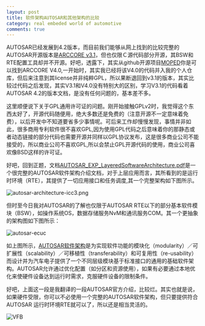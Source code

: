 ```yaml
---
layout: post
title: 软件架构AUTOSAR和其他架构的比较
category: real embeded world of automotive
comments: true
---
```


AUTOSAR已经发展到4.2版本，而目前我们能够从网上找到的比较完整的AUTOSAR开源版本是[ARCCORE v3.1](http://www.arccore.com/products/arctic-core/arctic-core-for-autosar-v31)，但也仅限Ｃ源代码部分开源，其BSW和RTE配置工具却并不开源。好吧，透露下，其实从github开源项目[MOPED](https://github.com/sics-sse/moped)你是可以找到ARCCORE V4.0,一开始时，其实我已经将该V4.0的代码并入我的个人仓库，但后来注意到其license并非纯粹GPL，所以果断退回到v3.1的版本，其实比较过代码之后发现，其实V3.1和V4.0没有特别大的区别，学习V3.1的代码看着AUTOSAR 4.2的版本文档，是没有任何问题的，基本差不多。

这里顺便说下关于GPL通用许可证的问题。刚开始接触GPLv2时，我觉得这个东西太好了，开源代码随便用，绝大多数还是免费的（注意开源不一定意味着免费），以后开发中不知道要省多少事情呢。可后来工作却慢慢发现，事情并非如此，很多商用专利软件很不喜欢GPL,因为使用GPL代码之后意味着你的那静态或者动态链接的部分代码也需要开源并同样以GPL协议发布，这是很多商业公司不能接受的，所以商业公司不喜欢GPL,所以会禁止GPL开源代码的使用，商业公司喜欢像BSD这样的许可证。

好吧，回到正题，文档[AUTOSAR\_EXP\_LayeredSoftwareArchitecture.pdf](http://www.autosar.org/fileadmin/files/releases/4-2/software-architecture/general/auxiliary/AUTOSAR_EXP_LayeredSoftwareArchitecture.pdf)是一个很完整的AUTOSAR软件架构介绍文档，对于上层应用而言，其所看到的是运行时环境（RTE），其提供了一切应用接口和任务调度,其一个完整架构如下图所示。

![autosar-architecture-icc3.png](/as/images/rewoa/autosar-architecture-icc3.png)

但时至今日我对AUTOSAR的了解也仅限于AUTOSAR RTE以下的部分基本软件模块（BSW），如操作系统OS，数据存储服务NvM和通讯服务COM。其一个更抽象的架构图如下图所示：

![autosar-ecuc](http://www.autosar.org/fileadmin/_processed_/csm_AUTOSAR_ECU_softw_arch_b_6269666540.jpg)

如上图所示，[AUTOSAR软件架构](http://www.autosar.org/about/technical-overview/)是为实现软件功能的模块化（modularity）／可扩展性（scalability）／可移植性（transferability）和可复用性（re-usability）而设计并为汽车电子提供了一个不同层级模块基于标准接口的通用的基础软件架构。AUTOSAR允许通过优化配置（如分区和资源使用），如果有必要通过本地优化来使硬件设备达到运行时需求，克服硬件设备的限制条件。

好吧，上面这一段是我翻译的一段AUTOSAR官方介绍，比较烂。其实也就是说，如果硬件受限，你可以不必使用一个完整的AUTOSAR软件架构，但只要提供符合AUTOSAR 运行时环境RTE就可以了，所以还是相当灵活的。

![VFB](http://www.autosar.org/fileadmin/_processed_/csm_AUTOSAR_TechnicalOverview_80b6ce5e82.jpg)